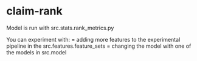 # claim-rank

Model is run with src.stats.rank_metrics.py

You can experiment with:
 = adding more features to the experimental pipeline in the src.features.feature_sets
 = changing the model with one of the models in src.model
